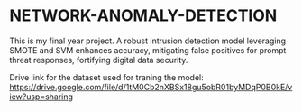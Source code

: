 # NETWORK-ANOMALY-DETECTION
This  is my final year project. A robust intrusion detection model leveraging SMOTE and SVM enhances accuracy, mitigating false positives for prompt threat responses, fortifying digital data security.

Drive link for the dataset used for traning the model: https://drive.google.com/file/d/1tM0Cb2nXBSx18gu5obR01byMDqP0B0kE/view?usp=sharing
